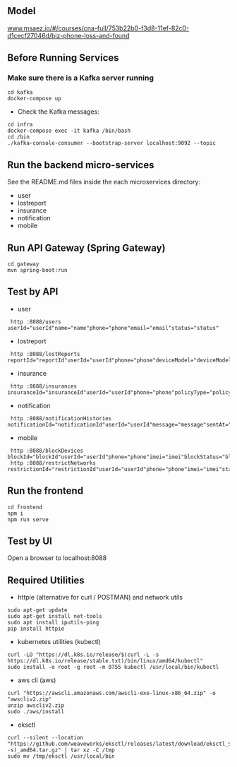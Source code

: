 # 

## Model
www.msaez.io/#/courses/cna-full/753b22b0-f3d8-11ef-82c0-d1cecf27046d/biz-phone-loss-and-found

## Before Running Services
### Make sure there is a Kafka server running
```
cd kafka
docker-compose up
```
- Check the Kafka messages:
```
cd infra
docker-compose exec -it kafka /bin/bash
cd /bin
./kafka-console-consumer --bootstrap-server localhost:9092 --topic
```

## Run the backend micro-services
See the README.md files inside the each microservices directory:

- user
- lostreport
- insurance
- notification
- mobile


## Run API Gateway (Spring Gateway)
```
cd gateway
mvn spring-boot:run
```

## Test by API
- user
```
 http :8088/users userId="userId"name="name"phone="phone"email="email"status="status"
```
- lostreport
```
 http :8088/lostReports reportId="reportId"userId="userId"phone="phone"deviceModel="deviceModel"lostDate="lostDate"status="status"
```
- insurance
```
 http :8088/insurances insuranceId="insuranceId"userId="userId"phone="phone"policyType="policyType"claimStatus="claimStatus"
```
- notification
```
 http :8088/notificationHistories notificationId="notificationId"userId="userId"message="message"sentAt="sentAt"status="status"
```
- mobile
```
 http :8088/blockDevices blockId="blockId"userId="userId"phone="phone"imei="imei"blockStatus="blockStatus"blockAt="blockAt"
 http :8088/restrictNetworks restrictionId="restrictionId"userId="userId"phone="phone"imei="imei"status="status"restrictedAt="restrictedAt"
```


## Run the frontend
```
cd frontend
npm i
npm run serve
```

## Test by UI
Open a browser to localhost:8088

## Required Utilities

- httpie (alternative for curl / POSTMAN) and network utils
```
sudo apt-get update
sudo apt-get install net-tools
sudo apt install iputils-ping
pip install httpie
```

- kubernetes utilities (kubectl)
```
curl -LO "https://dl.k8s.io/release/$(curl -L -s https://dl.k8s.io/release/stable.txt)/bin/linux/amd64/kubectl"
sudo install -o root -g root -m 0755 kubectl /usr/local/bin/kubectl
```

- aws cli (aws)
```
curl "https://awscli.amazonaws.com/awscli-exe-linux-x86_64.zip" -o "awscliv2.zip"
unzip awscliv2.zip
sudo ./aws/install
```

- eksctl 
```
curl --silent --location "https://github.com/weaveworks/eksctl/releases/latest/download/eksctl_$(uname -s)_amd64.tar.gz" | tar xz -C /tmp
sudo mv /tmp/eksctl /usr/local/bin
```
